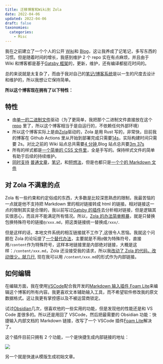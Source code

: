 ```yaml
---
title: 迁移博客和Wiki到 Zola
date: 2022-04-06
updated: 2022-04-06
draft: false
taxonomies:
  categories:
    - Misc
---
```


我在之前建立了一个个人的公开 [Wiki](https://wiki.owenyoung.com/)和 [Blog](https://blog.owenyoung.com/)，这让我养成了记笔记，多写东西的习惯。但是随着时间的增长，我感到维护 2 个 repo 实在有点麻烦，并且由于 Wiki 和博客都是基于[Gatsby 框架](/content/blog/gatsby-cons.md)的，更新，维护，还有编译都挺花时间的。

总的来说就是太复杂了，而由于我对自己的[笔记/博客系统](/content/blog/about-notes/index.md)是以一生的尺度去设计和维护的，所以我想让它保持简单。

<!-- more -->

**所以这个博客现在拥有了以下特性：**

## 特性

- 由[单一的二进制文件](https://github.com/theowenyoung/blog/tree/main/bin)驱动（为了更简单，我把那个二进制文件直接放在这个 [repo](https://github.com/theowenyoung/blog) 里了，所以这个博客相当于是自运行的，不依赖任何外部环境）
- 所以这个博客实际上是由[Zola](https://www.getzola.org/)驱动的，Zola 是用 Rust 写的，非常快，目前我的博客在 Github Actions 里从开始到部署完成只需要[14s](https://github.com/theowenyoung/blog/runs/5845460900?check_suite_focus=true)，实际构建时间只需要 2s。对比之前的 Wiki 站点总共需要[4 分钟](https://github.com/theowenyoung/wiki/runs/5684155852?check_suite_focus=true),Blog 站点总共要[3m 37s](https://github.com/theowenyoung/theowenyoung.github.io/runs/5845524376?check_suite_focus=true)
- 所有的样式都是[一个简单的 CSS 文件里](https://github.com/theowenyoung/blog/blob/main/static/site/styles/site.css)，全是手写的。保持样式文件的简单有助于后续的持续维护。
- [同时支持](https://www.owenyoung.com/) [普通文章](https://www.owenyoung.com/blog/)，[笔记](https://www.owenyoung.com/categories/notes/)，和[短想法](https://www.owenyoung.com/thoughts/)，但是也都只是[一个个的 Markdown 文件](https://github.com/theowenyoung/blog/tree/main/content)

## 对 Zola 不满意的点

Zola 有一些约束和约定俗成的东西，大多数是比较深思熟虑的限制，我最苦恼的一点就是他不支持把 Markdown 里的相对链接转成 html 的链接。相对链接这一点的限制其实是合理的，我以前写过[Gatsby 的插件](https://github.com/theowenyoung/gatsby-theme-primer-wiki/tree/main/gatsby-relative-path-to-slug)去分析相对链接，但是逻辑其实很恶心，而且并不能满足所有情况。所以，[Zola 的办法简单粗暴](https://www.getzola.org/documentation/content/linking/#internal-links)，就是只替换包换特殊符号的链接`@/xxx.md`，把这类链接统一替换成`/xxx/`.

但是这样的话，本地文件系统的相互链接就不工作了,这很令人苦恼。我就这个问题在 Zola 的论坛提了[一个替代办法](https://zola.discourse.group/t/custom-content-dir-or-support-absolute-internal-link/1242)，主要就是不用`@`做为特殊符号，直接用`/content`作为特殊符号，这样本地链接里是内部绝对链接，大概是这样：`/content/xxx.md`，Zola 还没接受我的请求，所以我[改动了 Zola 的代码，改动很少，就几行](https://github.com/theowenyoung/zola), 现在我可以用 `/content/xxx.md`的形式作为内部链接。

## 如何编辑

在编辑方面，我在使用[VSCode](https://code.visualstudio.com/)配合我开发的[Markdown 输入插件 Foam Lite](https://marketplace.visualstudio.com/items?itemName=theowenyoung.foam-lite-vscode)来编辑这个博客的所有内容。我更喜欢文本辅助输入工具，而不希望软件修改我的原文数据格式。这让我更有掌控感以及不被运营商锁定。

试过[Obsidian](https://obsidian.md/)几次，很喜欢他的一些实用的功能，但是发现他的性能还是和 VS Code 差很多的。所以还是用回了 VSCode，然后把最需要的 Obsidian 功能：快捷输入内部文档的 Markdown 链接，改写了一个 VSCode 插件[Foam Lite](https://marketplace.visualstudio.com/items?itemName=theowenyoung.foam-lite-vscode)解决了。

这个插件目前只拥有 2 个功能，一个是快捷生成内部链接的地址：

![](https://i.imgur.com/sYmKeKO.gif)

另一个就是快速从模版生成初始文章。
